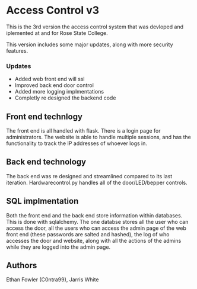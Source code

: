 # Access Control v3

This is the 3rd version the access control system that was devloped and iplemented at and for Rose State College.

This version includes some major updates, along with more security features.

### Updates
- Added web front end will ssl
- Improved back end door control
- Added more logging implmentations
- Completly re designed the backend code 

## Front end technlogy
The front end is all handled with flask. There is a login page for administrators. The website is able to handle multiple sessions, and has the functionality to track the IP addresses of whoever logs in.

## Back end technology
The back end was re designed and streamlined compared to its last iteration. Hardwarecontrol.py handles all of the door/LED/bepper controls. 

## SQL implmentation
Both the front end and the back end store information within databases. This is done with sqlalchemy. The one databse stores all the user who can access the door, all the users who can access the admin page of the web front end (these passwords are salted and hashed), the log of who accesses the door and website, along with all the actions of the admins while they are logged into the admin page.

## Authors
Ethan Fowler (C0ntra99), Jarris White